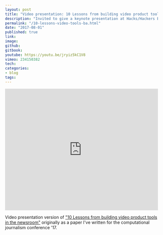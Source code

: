 ```yaml
---
layout: post
title: "Video presentation: 10 Lessons from building video product tools in the newsroom."
description: "Invited to give a keynote presentation at Hacks/Hackers Buenos Aires Media Party 2017"
permalink: "/10-lessons-video-tools-ba.html"
date: "2017-08-01"
published: true
link:
image: 
github:
gitbook: 
youtube: https://youtu.be/jryiz5kC1V8
vimeo: 234150382
tech: 
categories:
- blog
tags:
---
```



<!-- <iframe width="100%" height="400" src="https://www.youtube.com/embed/jryiz5kC1V8?rel=0" frameborder="0" allowfullscreen></iframe> -->

<iframe src="https://player.vimeo.com/video/234150382?title=0&byline=0&portrait=0" width="100%" height="400" frameborder="0" webkitallowfullscreen mozallowfullscreen allowfullscreen></iframe>



Video presentation version of ["10 Lessons from building video product tools in the newsroom"](/10-lessons-video-tools.html) originally as a paper I've written for the computational journalism conference '17.